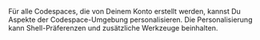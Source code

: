 Für alle Codespaces, die von Deinem Konto erstellt werden, kannst Du Aspekte der Codespace-Umgebung personalisieren. Die Personalisierung kann Shell-Präferenzen und zusätzliche Werkzeuge beinhalten.
